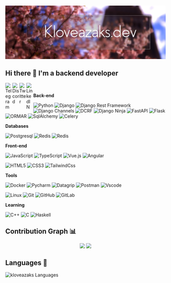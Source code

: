 ![header](https://raw.githubusercontent.com/kloveazaks/kloveazaks/master/images/header.jpg)


<!-- <p align="center">
  <a href="https://kloveazaks.dev">
  <img src="https://img.shields.io/badge/-larsroettig.dev-%23000?logo=React&style=for-the-badge" alt="kloveazaks.dev"/>
  </a>
  <a href="https://github.com/kloveazaks?tab=followers">
    <img src="https://img.shields.io/github/followers/larsroettig?label=Followers&logo=GitHub&style=for-the-badge" alt="GitHub badge" />
  </a>
  <a href="http://twitter.com/kloveazaks">
    <img src="https://img.shields.io/twitter/follow/larsroettig?label=Twitter&logo=twitter&style=for-the-badge" />
  </a>
  <a href="http://youtube.com/kloveazaks?sub_confirmation=1">
    <img src="https://img.shields.io/youtube/channel/views/UChc7jbOW4s_DRyS56zwD-cQ??label=YouTube&logo=YouTube&style=for-the-badge" />
  </a>
</p> -->
 
## Hi there 👋 I'm a backend developer

<a href="https://t.me/uudfa57">
  <img align="left" alt="Telegram" width="22px" src="https://camo.githubusercontent.com/5c1975da7d9ab735ceb71c57b6c7e48ff3e08ca4/68747470733a2f2f6564656e742e6769746875622e696f2f537570657254696e7949636f6e732f696d616765732f7376672f74656c656772616d2e737667">
</a>
<a href="https://discord.gg/kloveazaks#4117">
  <img align="left" alt="Discord" width="22px" src="https://raw.githubusercontent.com/peterthehan/peterthehan/master/assets/discord.svg" />
</a>
<a href="https://twitter.com/KloVeazaks">
  <img align="left" alt="Twitter" width="22px" src="https://raw.githubusercontent.com/peterthehan/peterthehan/master/assets/twitter.svg" />
</a>
<a href="https://www.linkedin.com/in/%D0%B4%D0%B0%D0%BD%D1%8F-%D0%B7%D0%B0%D0%BA%D1%81-874469236/">
  <img align="left" alt="LinkedIN" width="22px" src="https://raw.githubusercontent.com/peterthehan/peterthehan/master/assets/linkedin.svg" />
</a>

</br>

**Back-end**

![Python](https://img.shields.io/badge/-Python-black?style=material-square&logo=Python)
![Django](https://img.shields.io/badge/-Django-0aad48?style=material-square&logo=Django)
![Django Rest Framework](https://img.shields.io/badge/DRF-red?style=material-square&logo=Django)
![Django Channels](https://img.shields.io/badge/-Django_Channels-46a2f1?style=material-square&logo=Django)
![DCRF](https://img.shields.io/badge/-DCRF-46a2f1?style=material-square&logo=Django)
![Django Ninja](https://img.shields.io/badge/-Django_Ninja-%234B32C3?style=material-square&logo=Django)
![FastAPI](https://img.shields.io/badge/-FastAPI-%2300C7B7?style=material-square&logo=FastAPI)
![Flask](https://img.shields.io/badge/-Flask-%232c3e50?style=material-square&logo=Flask)
![ORMAR](https://img.shields.io/badge/-ORMAR-DD0031?style=material-square&logo=ORMAR)
![SqlAlchemy](https://img.shields.io/badge/-SqlAlchemy-FCA121?style=material-square&logo=SqlAlchemy)
![Celery](https://img.shields.io/badge/-Celery-%2300C7B7?style=material-square&logo=Celery) 

 **Databases**

![Postgresql](https://img.shields.io/badge/-Postgresql-%232c3e50?style=material-square&logo=Postgresql)
![Redis](https://img.shields.io/badge/-Redis-FCA121?style=material-square&logo=Redis)
![Redis](https://img.shields.io/badge/-MongoDB-2300C7B7?style=material-square&logo=MongoDB) 

**Front-end**

![JavaScript](https://img.shields.io/badge/-JavaScript-%23F7DF1C?style=material-square&logo=javascript&logoColor=000000&labelColor=%23F7DF1C&color=%23FFCE5A)
![TypeScript](https://img.shields.io/badge/-TypeScript-007ACC?style=flat-square&logo=typescript&logoColor=white)
![Vue.js](https://img.shields.io/badge/-Vue.js-%232c3e50?style=flat-square&logo=vue.js)
![Angular](https://img.shields.io/badge/-Angular-DD0031?style=flat-square&logo=angular&logoColor=whiter)
 

![HTML5](https://img.shields.io/badge/-HTML5-%23E44D27?style=material-square&logo=html5&logoColor=ffffff)
![CSS3](https://img.shields.io/badge/-CSS3-%231572B6?style=material-square&logo=css3) 
![TailwindCss](https://img.shields.io/badge/-TailwindCss-%231a202c?style=flat-square&logo=tailwind-css)


 **Tools**

![Docker](https://img.shields.io/badge/-Docker-46a2f1?style=material-square&logo=docker&logoColor=white)
![Pycharm](https://img.shields.io/badge/-PyCharm-DD0031?style=material-square&logo=pycharm)
![Datagrip](https://img.shields.io/badge/-Datagrip-234B32C3?style=material-square&logo=datagrip)
![Postman](https://img.shields.io/badge/Postman-FCA121?style=material-square&logo=postman)
![Vscode](https://img.shields.io/badge/vscode-008890?style=material-square&logo=visual-studio-code)

![Linux](https://img.shields.io/badge/Linux-black?style=material-square&logo=linux)
![Git](https://img.shields.io/badge/-Git-black?style=material-square&logo=git)
![GitHub](https://img.shields.io/badge/-GitHub-181717?style=material-square&logo=github) 
![GitLab](https://img.shields.io/badge/-GitLab-FCA121?style=material-square&logo=gitlab)  

 **Learning** 


<!-- ![Go](https://img.shields.io/badge/-Go-grey?style=material-square&logo=go)   -->
<!-- ![С#](https://img.shields.io/badge/-%D0%A1Sharp-1d72b1?style=material-square&logo=csharp)   -->
![С++](https://img.shields.io/badge/-C++-1d72b1?style=material-square&logo=cplusplus)
![С](https://img.shields.io/badge/-C-1d72b1?style=material-square&logo=c)
![Haskell](https://img.shields.io/badge/-haskell-1d72b1?style=material-square&logo=haskell)




## Contribution Graph 📊
<p align="center">
<img width="48%" src="https://github-readme-stats.vercel.app/api?username=kloveazaks&show_icons=true&theme=tokyonight&include_all_commits=true&count_private=true" />
<img width="48%" src="https://github-readme-streak-stats.herokuapp.com/?user=kloveazaks&theme=tokyonight" />  

## Languages 📝
![kloveazaks Languages](https://github-readme-stats.vercel.app/api/top-langs/?username=kloveazaks&layout=compact&count_private=true&theme=tokyonight&langs_count=20)

<!-- ## Hi there 👋 I'm a backend developer -->



<!-- ### Technology stack -->

<!-- <img align="right" alt="GIF" src="https://github.com/kloveazaks/kloveazaks/blob/main/code.gif?raw=true" width="500" height="320" />  -->
<!-- <img align="right" alt="GIF" src="https://raw.githubusercontent.com/kloveazaks/kloveazaks/master/images/header.jpg" width="500" />  -->



<!-- ## 𝗦𝘁𝗮𝘁𝘀 -->

<!-- ![kloveazaks github stats](https://github-readme-stats.vercel.app/api?username=kloveazaks&show_icons=true&theme=tokyonight&include_all_commits=true&count_private=true)
![kloveazaks Languages](https://github-readme-stats.vercel.app/api/top-langs/?username=kloveazaks&layout=compact&count_private=true&theme=tokyonight&langs_count=30) -->



<!-- <a href="https://github.com/anuraghazra/github-readme-stats">
  <img align="center" src="https://github-readme-stats.vercel.app/api/pin/?username=kloveazaks&repo=invoicely" />
</a>
<a href="https://github.com/anuraghazra/convoychat">
  <img align="center" src="https://github-readme-stats.vercel.app/api/pin/?username=kloveazaks&repo=django_movie" />
</a>  -->





